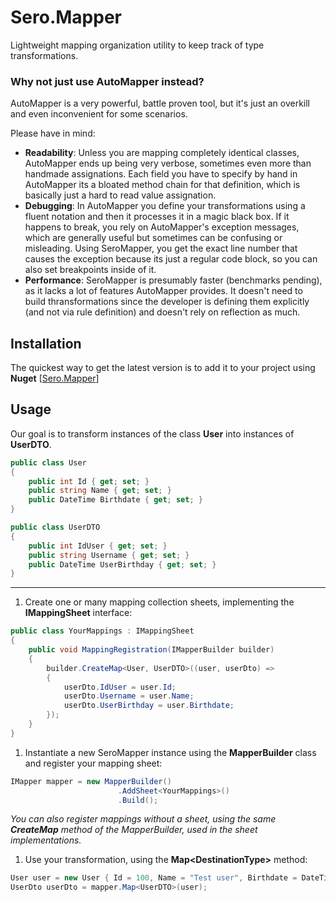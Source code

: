 # Sero.Mapper
Lightweight mapping organization utility to keep track of type transformations. 

### Why not just use AutoMapper instead?
AutoMapper is a very powerful, battle proven tool, but it&apos;s just an overkill and even inconvenient for some scenarios.

Please have in mind:

- **Readability**: Unless you are mapping completely identical classes, AutoMapper ends up being very verbose, sometimes even more than handmade assignations. Each field you have to specify by hand in AutoMapper its a bloated method chain for that definition, which is basically just a hard to read value assignation.
- **Debugging**: In AutoMapper you define your transformations using a fluent notation and then it processes it in a magic black box. If it happens to break, you rely on AutoMapper&apos;s exception messages, which are generally useful but sometimes can be confusing or misleading. Using SeroMapper, you get the exact line number that causes the exception because its just a regular code block, so you can also set breakpoints inside of it.
- **Performance**: SeroMapper is presumably faster (benchmarks pending), as it lacks a lot of features AutoMapper provides. It doesn&apos;t need to build thransformations since the developer is defining them explicitly (and not via rule definition) and doesn&apos;t rely on reflection as much.

## Installation
The quickest way to get the latest version is to add it to your project using **Nuget** [[Sero.Mapper](https://www.nuget.org/packages/Sero.Mapper/ "Sero.Mapper")]

## Usage
Our goal is to transform instances of the class **User** into instances of **UserDTO**.
```csharp
public class User
{
    public int Id { get; set; }
    public string Name { get; set; }
    public DateTime Birthdate { get; set; }
}

public class UserDTO
{
    public int IdUser { get; set; }
    public string Username { get; set; }
    public DateTime UserBirthday { get; set; }
}
```

-----

1. Create one or many mapping collection sheets, implementing the **IMappingSheet** interface:
```csharp
public class YourMappings : IMappingSheet
{
    public void MappingRegistration(IMapperBuilder builder)
    {
        builder.CreateMap<User, UserDTO>((user, userDto) => 
        {
            userDto.IdUser = user.Id;
            userDto.Username = user.Name;
            userDto.UserBirthday = user.Birthdate;
        });
    }
}
```

1. Instantiate a new SeroMapper instance using the **MapperBuilder** class and register your mapping sheet:
```csharp
IMapper mapper = new MapperBuilder()
                        .AddSheet<YourMappings>()
                        .Build();
```
*You can also register mappings without a sheet, using the same **CreateMap** method of the MapperBuilder, used in the sheet implementations.*

1. Use your transformation, using the **Map&lt;DestinationType&gt;** method:
```csharp
User user = new User { Id = 100, Name = "Test user", Birthdate = DateTime.UtcNow.AddYears(-20) };
UserDto userDto = mapper.Map<UserDTO>(user);
```
